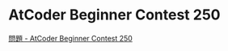 AtCoder Beginner Contest 250
===

[問題 - AtCoder Beginner Contest 250](https://atcoder.jp/contests/abc250/tasks)
